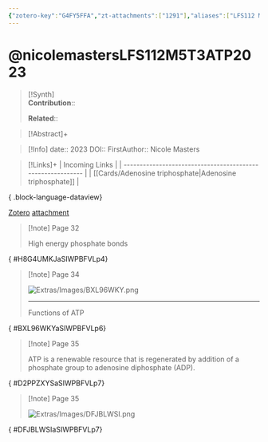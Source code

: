 ```yaml
---
{"zotero-key":"G4FY5FFA","zt-attachments":["1291"],"aliases":["LFS112 M5T3 ATP"],"citekey":"nicolemastersLFS112M5T3ATP2023","keywords":null,"FirstAuthor":"[[ Nicole Masters]]","tags":["source/video","Uni/LFS112"],"dg-publish":true,"permalink":"/sources/video/nicolemasters-lfs-112-m5-t3-atp-2023/","dgPassFrontmatter":true}
---
```


# @nicolemastersLFS112M5T3ATP2023

>[!Synth]  
>**Contribution**::  
>  
>**Related**:: 
>  

> [!Abstract]+
> 

> [!Info]
> date:: 2023
> DOI:: 
> FirstAuthor:: Nicole Masters

> [!Links]+
>  | Incoming Links                                              |
> | ----------------------------------------------------------- |
> | [[Cards/Adenosine triphosphate\|Adenosine triphosphate]] |
> 
{ .block-language-dataview}


[Zotero](zotero://select/library/items/G4FY5FFA) [attachment](file:///Users/nathanmaxwell/Zotero/storage/SIWPBFVL/-LFS112M5T3ATP.pdf)

> [!note] Page 32
> 
> High energy phosphate bonds
>
{ #H8G4UMKJaSIWPBFVLp4}


> [!note] Page 34
> 
> ![Extras/Images/BXL96WKY.png](/img/user/Extras/Images/BXL96WKY.png)
> 
> ---
> Functions of ATP
>
{ #BXL96WKYaSIWPBFVLp6}


> [!note] Page 35
> 
> ATP is a renewable resource that is regenerated by addition of a phosphate group to adenosine diphosphate (ADP).
>
{ #D2PPZXYSaSIWPBFVLp7}


> [!note] Page 35
> 
> ![Extras/Images/DFJBLWSI.png](/img/user/Extras/Images/DFJBLWSI.png)
>
{ #DFJBLWSIaSIWPBFVLp7}


